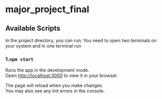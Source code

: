 # major_project_final
## Available Scripts

In the project directory, you can run:
You need to open two terminals on your system and In one terminal run
### 1.`npm start`

Runs the app in the development mode.\
Open [http://localhost:3000](http://localhost:3000) to view it in your browser.

The page will reload when you make changes.\
You may also see any lint errors in the console.
